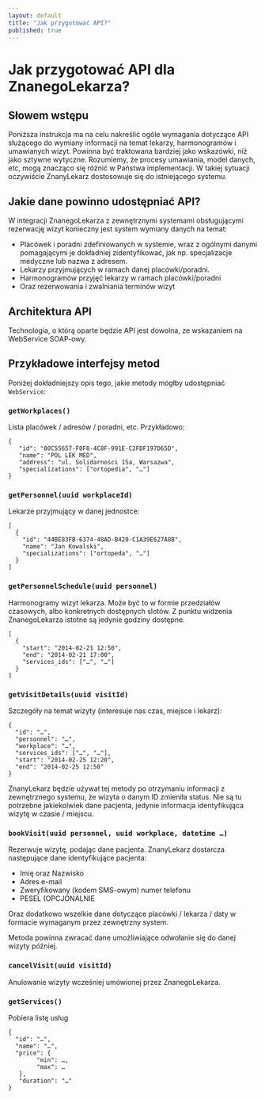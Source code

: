 ```yaml
---
layout: default
title: "Jak przygotować API?"
published: true
---
```


Jak przygotować API dla ZnanegoLekarza?
=======================================

Słowem wstępu
-------------

Poniższa instrukcja ma na celu nakreślić ogóle wymagania dotyczące API służącego do wymiany informacji na temat lekarzy, harmonogramów i umawianych wizyt. Powinna być traktowana bardziej jako wskazówki, niż jako sztywne wytyczne. Rozumiemy, że procesy umawiania, model danych, etc, mogą znacząco się różnić w Państwa implementacji. W takiej sytuacji oczywiście ZnanyLekarz dostosowuje się do istniejącego systemu.

Jakie dane powinno udostępniać API?
-----------------------------------

W integracji ZnanegoLekarza z zewnętrznymi systemami obsługującymi rezerwację wizyt konieczny jest system wymiany danych na temat:

 * Placówek i poradni zdefiniowanych w systemie, wraz z ogólnymi danymi pomagającymi je dokładniej zidentyfikować, jak np. specjalizacje medyczne lub nazwa z adresem.
 * Lekarzy przyjmujących w ramach danej placówki/poradni.
 * Harmonogramów przyjęć lekarzy w ramach placówki/poradni
 * Oraz rezerwowania i zwalniania terminów wizyt

Architektura API
----------------

Technologia, o którą oparte będzie API jest dowolna, ze wskazaniem na WebService SOAP-owy.

Przykładowe interfejsy metod
----------------------------

Poniżej dokładniejszy opis tego, jakie metody mógłby udostępniać `WebService`:

### `getWorkplaces()`

Lista placówek / adresów / poradni, etc. Przykładowo:

    {
       "id": "00C55657-F0F8-4C8F-991E-C2FDF197D65D",
       "name": "POL LEK MED",
       "address": "ul. Solidarności 15a, Warsazwa",
       "specializations": ["ortopedia", "…"]
    }

### `getPersonnel(uuid workplaceId)`

Lekarze przyjmujący w danej jednostce:

    [
      {
        "id": "44BE83FB-6374-48AD-B420-C1A39E627A8B",
        "name": "Jan Kowalski",
        "specializations": ["ortopeda", "…"]
      }
    ]

### `getPersonnelSchedule(uuid personnel)`

Harmonogramy wizyt lekarza. Może być to w formie przedziałów czasowych, albo konkretnych dostępnych slotów. Z punktu widzenia ZnanegoLekarza istotne są jedynie godziny dostępne.

    [
      {
        "start": "2014-02-21 12:50",
        "end": "2014-02-21 17:00",
        "services_ids": ["…", "…"]
      }
    ]

### `getVisitDetails(uuid visitId)`

Szczegóły na temat wizyty (interesuje nas czas, miejsce i lekarz):

    {
      "id": "…",
      "personnel": "…",
      "workplace": "…",
      "services_ids": ["…", "…"],
      "start": "2014-02-25 12:20",
      "end": "2014-02-25 12:50"
    }

ZnanyLekarz będzie używał tej metody po otrzymaniu informacji z zewnętrznego systemu, że wizyta o danym ID zmieniła status. Nie są tu potrzebne jakiekolwiek dane pacjenta, jedynie informacja identyfikująca wizytę w czasie / miejscu.

### `bookVisit(uuid personnel, uuid workplace, datetime …)`

Rezerwuje wizytę, podając dane pacjenta. ZnanyLekarz dostarcza następujące dane identyfikujące pacjenta:

 * Imię oraz Nazwisko
 * Adres e-mail
 * Zweryfikowany (kodem SMS-owym) numer telefonu
 * PESEL (OPCJONALNIE

Oraz dodatkowo wszelkie dane dotyczące placówki / lekarza / daty w formacie wymaganym przez zewnętrzny system. 

Metoda powinna zwracać dane umożliwiające odwołanie się do danej wizyty później.

### `cancelVisit(uuid visitId)`

Anulowanie wizyty wcześniej umówionej przez ZnanegoLekarza.

### `getServices()`
Pobiera listę usług

    {
      "id": "…",
      "name": "…",
      "price": {
      		"min": …,
            "max": …
       },
       "duration": "…"
    }